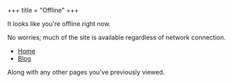 +++
title = "Offline"
+++

It looks like you're offline right now.

No worries; much of the site is available regardless of network connection.

- [Home](/)
- [Blog](/blog/)

Along with any other pages you've previously viewed.